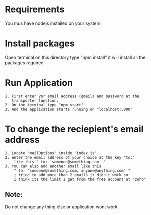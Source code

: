 # Requirements
You mus have nodejs installed on your system.

# Install packages
Open terminal on this directory type "npm install" 
it will install all the packages required

# Run Application
    1. First enter yor email address (gmail) and password at the   
       transporter function.
    2. On the terminal type "npm start" 
    3. And the application starts running on "localhost:5000"

# To change the reciepient's email address
    1. Locate "mailOptions" inside "index.js" 
    2. enter the email address of your choice at the key "to:"
        like this " to: 'someone@something.com' "
    3. You can also add another email like this 
        " to: 'someone@something.com, anyone@anything.com' "
        i tried to add more than 2 emails it didn't work so
        i think its the limit I get from the free account at "zoho"

## Note: 
Do not change any thing else or application wont work.

